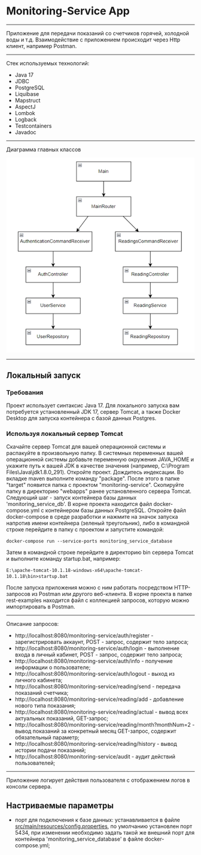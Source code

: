 # Monitoring-Service App

---
Приложение для передачи показаний со счетчиков горячей, холодной воды и т.д.
Взаимодействие с приложением происходит через Http клиент, например Postman.

---
Стек используемых технологий:
- Java 17
- JDBC
- PostgreSQL
- Liquibase
- Mapstruct
- AspectJ
- Lombok
- Logback
- Testcontainers
- Javadoc

---
Диаграмма главных классов

![pic1](classes.jpg)

---
## Локальный запуск

### Требования

Проект использует синтаксис Java 17. Для локального запуска вам потребуется
установленный JDK 17, сервер Tomcat, а также Docker Desktop для запуска контейнера с базой данных Postgres.

### Используя локальный сервер Tomcat
Скачайте сервер Tomcat для вашей операционной системы и распакуйте в произвольную папку.
В системных переменных вашей операционной системы добавьте переменную окружения JAVA_HOME и укажите путь к вашей JDK в качестве значения (например, C:\Program Files\Java\jdk1.8.0_291).
Откройте проект. Дождитесь индексации. Во вкладке maven выполните команду "package". После этого в папке "target" появится папка с проектом "monitoring-service".
Скопируйте папку в директорию "webapps" ранее установленного сервера Tomcat.
Следующий шаг - запуск контейнера базы данных 'monitoring_service_db'.
В корне проекта находится файл docker-compose.yml c контейнером базы данных PostgreSQL.
Откройте файл docker-compose в среде разработки и нажмите на значок запуска напротив имени контейнера (зеленый треугольник),
либо в командной строке перейдите в папку с проектом и запустите командой:
```
docker-compose run --service-ports monitoring_service_database
```
Затем в командной строке перейдите в директорию bin сервера Tomcat и выполните команду startup.bat, например:
```
E:\apache-tomcat-10.1.18-windows-x64\apache-tomcat-10.1.18\bin>startup.bat
```
После запуска приложения можно с ним работать посредством HTTP-запросов из Postman или другого веб-клиента.
В корне проекта в папке rest-examples находится файл с коллекцией запросов, которую можно импортировать в Postman.

---
Описание запросов:
- http://localhost:8080/monitoring-service/auth/register - зарегистрировать аккаунт, POST - запрос, содержит тело запроса;
- http://localhost:8080/monitoring-service/auth/login - выполнение входа в личный кабинет, POST - запрос, содержит тело запроса;
- http://localhost:8080/monitoring-service/auth/info - получение информации о пользователе;
- http://localhost:8080/monitoring-service/auth/logout - выход из личного кабинета;
- http://localhost:8080/monitoring-service/reading/send - передача показаний счетчика;
- http://localhost:8080/monitoring-service/reading/add - добавление нового типа показания;
- http://localhost:8080/monitoring-service/reading/actual - вывод всех актуальных показаний, GET-запрос;
- http://localhost:8080/monitoring-service/reading/month?monthNum=2 - вывод показаний за конкретный месяц GET-запрос, содержит обязательный параметр;
- http://localhost:8080/monitoring-service/reading/history - вывод истории подачи показаний;
- http://localhost:8080/monitoring-service/audit - аудит действий пользователей;
---
Приложение логирует действия пользователя с отображением логов в консоли сервера.

## Настриваемые параметры

- порт для подключения к базе данных: устанавливается в файле [src/main/resources/config.properties](src/main/resources/config.properties), по умолчанию установлен порт 5434,
  при изменении необходимо задать такой же внешний порт для контейнера 'monitoring_service_database' в файле docker-compose.yml;